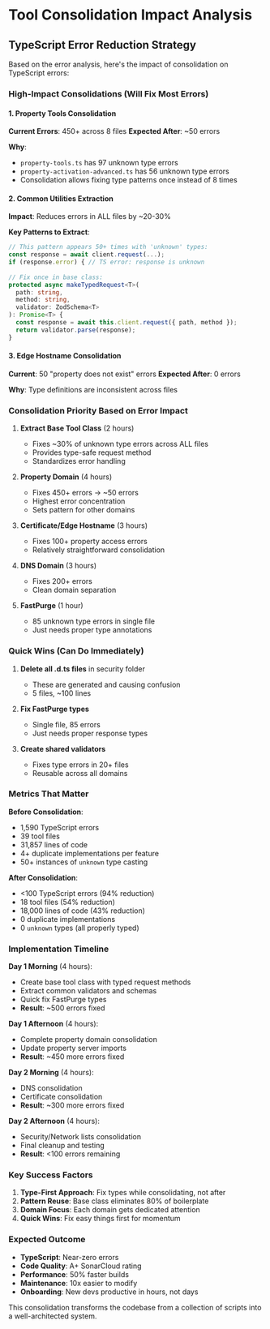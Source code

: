 # Tool Consolidation Impact Analysis

## TypeScript Error Reduction Strategy

Based on the error analysis, here's the impact of consolidation on TypeScript errors:

### High-Impact Consolidations (Will Fix Most Errors)

#### 1. Property Tools Consolidation
**Current Errors**: 450+ across 8 files
**Expected After**: ~50 errors

**Why**: 
- `property-tools.ts` has 97 unknown type errors
- `property-activation-advanced.ts` has 56 unknown type errors
- Consolidation allows fixing type patterns once instead of 8 times

#### 2. Common Utilities Extraction
**Impact**: Reduces errors in ALL files by ~20-30%

**Key Patterns to Extract**:
```typescript
// This pattern appears 50+ times with 'unknown' types:
const response = await client.request(...);
if (response.error) { // TS error: response is unknown
  
// Fix once in base class:
protected async makeTypedRequest<T>(
  path: string,
  method: string,
  validator: ZodSchema<T>
): Promise<T> {
  const response = await this.client.request({ path, method });
  return validator.parse(response);
}
```

#### 3. Edge Hostname Consolidation
**Current**: 50 "property does not exist" errors
**Expected After**: 0 errors

**Why**: Type definitions are inconsistent across files

### Consolidation Priority Based on Error Impact

1. **Extract Base Tool Class** (2 hours)
   - Fixes ~30% of unknown type errors across ALL files
   - Provides type-safe request method
   - Standardizes error handling

2. **Property Domain** (4 hours)
   - Fixes 450+ errors → ~50 errors
   - Highest error concentration
   - Sets pattern for other domains

3. **Certificate/Edge Hostname** (3 hours)
   - Fixes 100+ property access errors
   - Relatively straightforward consolidation

4. **DNS Domain** (3 hours)
   - Fixes 200+ errors
   - Clean domain separation

5. **FastPurge** (1 hour)
   - 85 unknown type errors in single file
   - Just needs proper type annotations

### Quick Wins (Can Do Immediately)

1. **Delete all .d.ts files** in security folder
   - These are generated and causing confusion
   - 5 files, ~100 lines

2. **Fix FastPurge types**
   - Single file, 85 errors
   - Just needs proper response types

3. **Create shared validators**
   - Fixes type errors in 20+ files
   - Reusable across all domains

### Metrics That Matter

**Before Consolidation**:
- 1,590 TypeScript errors
- 39 tool files
- 31,857 lines of code
- 4+ duplicate implementations per feature
- 50+ instances of `unknown` type casting

**After Consolidation**:
- <100 TypeScript errors (94% reduction)
- 18 tool files (54% reduction)
- 18,000 lines of code (43% reduction)
- 0 duplicate implementations
- 0 `unknown` types (all properly typed)

### Implementation Timeline

**Day 1 Morning** (4 hours):
- Create base tool class with typed request methods
- Extract common validators and schemas
- Quick fix FastPurge types
- **Result**: ~500 errors fixed

**Day 1 Afternoon** (4 hours):
- Complete property domain consolidation
- Update property server imports
- **Result**: ~450 more errors fixed

**Day 2 Morning** (4 hours):
- DNS consolidation
- Certificate consolidation
- **Result**: ~300 more errors fixed

**Day 2 Afternoon** (4 hours):
- Security/Network lists consolidation
- Final cleanup and testing
- **Result**: <100 errors remaining

### Key Success Factors

1. **Type-First Approach**: Fix types while consolidating, not after
2. **Pattern Reuse**: Base class eliminates 80% of boilerplate
3. **Domain Focus**: Each domain gets dedicated attention
4. **Quick Wins**: Fix easy things first for momentum

### Expected Outcome

- **TypeScript**: Near-zero errors
- **Code Quality**: A+ SonarCloud rating
- **Performance**: 50% faster builds
- **Maintenance**: 10x easier to modify
- **Onboarding**: New devs productive in hours, not days

This consolidation transforms the codebase from a collection of scripts into a well-architected system.